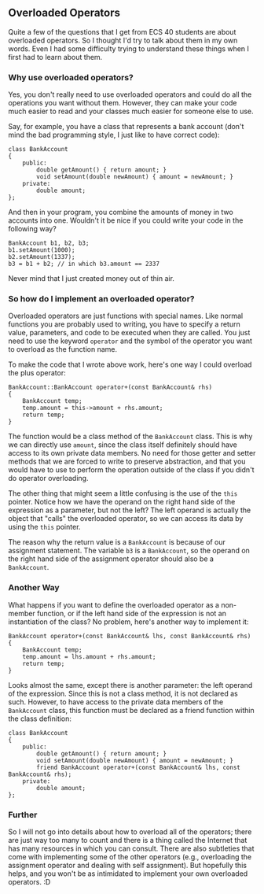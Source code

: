 ## Overloaded Operators ##

Quite a few of the questions that I get from ECS 40 students are about overloaded operators. So I thought I'd try to talk about them in my own words. Even I had some difficulty trying to understand these things when I first had to learn about them.

### Why use overloaded operators? ###

Yes, you don't really need to use overloaded operators and could do all the operations you want without them. However, they can make your code much easier to read and your classes much easier for someone else to use.

Say, for example, you have a class that represents a bank account (don't mind the bad programming style, I just like to have correct code):

	class BankAccount
	{
		public:
			double getAmount() { return amount; }
			void setAmount(double newAmount) { amount = newAmount; }
		private:
			double amount;
	};

And then in your program, you combine the amounts of money in two accounts into one. Wouldn't it be nice if you could write your code in the following way?

	BankAccount b1, b2, b3;
	b1.setAmount(1000);
	b2.setAmount(1337);
	b3 = b1 + b2; // in which b3.amount == 2337

Never mind that I just created money out of thin air.

### So how do I implement an overloaded operator? ###

Overloaded operators are just functions with special names. Like normal functions you are probably used to writing, you have to specify a return value, parameters, and code to be executed when they are called. You just need to use the keyword `operator` and the symbol of the operator you want to overload as the function name.

To make the code that I wrote above work, here's one way I could overload the plus operator:

	BankAccount::BankAccount operator+(const BankAccount& rhs)
	{
		BankAccount temp;
		temp.amount = this->amount + rhs.amount;
		return temp;
	}

The function would be a class method of the `BankAccount` class. This is why we can directly use `amount`, since the class itself definitely should have access to its own private data members. No need for those getter and setter methods that we are forced to write to preserve abstraction, and that you would have to use to perform the operation outside of the class if you didn't do operator overloading. 

The other thing that might seem a little confusing is the use of the `this` pointer. Notice how we have the operand on the right hand side of the expression as a parameter, but not the left? The left operand is actually the object that "calls" the overloaded operator, so we can access its data by using the `this` pointer. 

The reason why the return value is a `BankAccount` is because of our assignment statement. The variable `b3` is a `BankAccount`, so the operand on the right hand side of the assignment operator should also be a `BankAccount`. 

### Another Way ###

What happens if you want to define the overloaded operator as a non-member function, or if the left hand side of the expression is not an instantiation of the class? No problem, here's another way to implement it:

	BankAccount operator+(const BankAccount& lhs, const BankAccount& rhs)
	{
		BankAccount temp;
		temp.amount = lhs.amount + rhs.amount;
		return temp;
	}

Looks almost the same, except there is another parameter: the left operand of the expression. Since this is not a class method, it is not declared as such. However, to have access to the private data members of the `BankAccount` class, this function must be declared as a friend function within the class definition:

	class BankAccount
	{
		public:
			double getAmount() { return amount; }
			void setAmount(double newAmount) { amount = newAmount; }
			friend BankAccount operator+(const BankAccount& lhs, const BankAccount& rhs);
		private:
			double amount;
	};

### Further ###

So I will not go into details about how to overload all of the operators; there are just way too many to count and there is a thing called the Internet that has many resources in which you can consult. There are also subtleties that come with implementing some of the other operators (e.g., overloading the assignment operator and dealing with self assignment). But hopefully this helps, and you won't be as intimidated to implement your own overloaded operators. :D